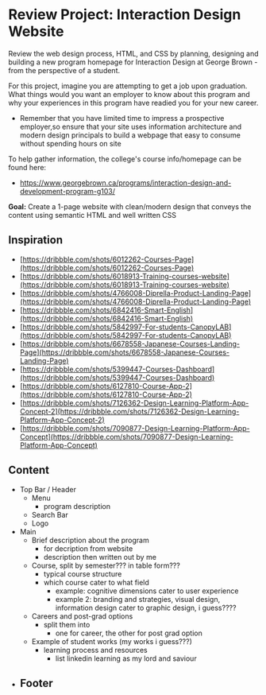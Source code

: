 # Review Project: Interaction Design Website
Review the web design process, HTML, and CSS by planning, designing and building a new program homepage for Interaction Design at George Brown - from the perspective of a student.

For this project, imagine you are attempting to get a job upon graduation. What things would you want an employer to know about this program and why your experiences in this program have readied you for your new career.
- Remember that you have limited time to impress a prospective employer,so ensure that your site uses information architecture and modern design principals to build a webpage that easy to consume without spending hours on site

To help gather information, the college's course info/homepage can be found here:
- https://www.georgebrown.ca/programs/interaction-design-and-development-program-g103/

**Goal:** Create a 1-page website with clean/modern design that conveys the content using semantic HTML and well written CSS

## Inspiration
- [https://dribbble.com/shots/6012262-Courses-Page](https://dribbble.com/shots/6012262-Courses-Page)
- [https://dribbble.com/shots/6018913-Training-courses-website](https://dribbble.com/shots/6018913-Training-courses-website)
- [https://dribbble.com/shots/4766008-Diprella-Product-Landing-Page](https://dribbble.com/shots/4766008-Diprella-Product-Landing-Page)
- [https://dribbble.com/shots/6842416-Smart-English](https://dribbble.com/shots/6842416-Smart-English)
- [https://dribbble.com/shots/5842997-For-students-CanopyLAB](https://dribbble.com/shots/5842997-For-students-CanopyLAB)
- [https://dribbble.com/shots/6678558-Japanese-Courses-Landing-Page](https://dribbble.com/shots/6678558-Japanese-Courses-Landing-Page)
- [https://dribbble.com/shots/5399447-Courses-Dashboard](https://dribbble.com/shots/5399447-Courses-Dashboard)
- [https://dribbble.com/shots/6127810-Course-App-2](https://dribbble.com/shots/6127810-Course-App-2)
- [https://dribbble.com/shots/7126362-Design-Learning-Platform-App-Concept-2](https://dribbble.com/shots/7126362-Design-Learning-Platform-App-Concept-2)
- [https://dribbble.com/shots/7090877-Design-Learning-Platform-App-Concept](https://dribbble.com/shots/7090877-Design-Learning-Platform-App-Concept)

## Content
- Top Bar / Header
   - Menu
        - program description
    - Search Bar
    - Logo
- Main
  - Brief description about the program
    - for decription from website
    - description then written out by me
  - Course, split by semester??? in table form???
    - typical course structure
    - which course cater to what field
      - example: cognitive dimensions cater to user experience
      - example 2: branding and strategies, visual design, information design cater to graphic design, i guess????
  - Careers and post-grad options
      - split them into
          - one for career, the other for post grad option
  - Example of student works (my works i guess???)
    - learning process and resources
      - list linkedin learning as my lord and saviour
- Footer
    -      

